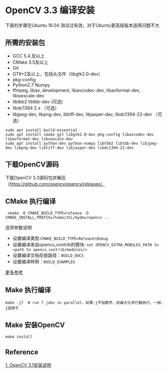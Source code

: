 # OpenCV 3.3 编译安装

下面的步骤在Ubuntu 16.04 测试过有效，对于Ubuntu更高级版本适用问题不大

## 所需的安装包

- GCC 5.4.及以上
- CMake 3.5及以上
- Git
- GTK+2及以上，包括头文件（libgtk2.0-dev）
- pkg-config
- Python2.7 Numpy
- ffmpeg, libav, development, libavcodec-dev, libavformat-dev, libswscale-dev
- libtbb2 libtbb-dev (可选)
- libdc1394 2.x （可选）
- libjpeg-dev, libpng-dev, libtiff-dev, libjasper-dev, libdc1394-22-dev （可选）

``` shell
sudo apt install build-essential
sudo apt install cmake git libgtk2.0-dev pkg-config libavcodec-dev libavformat-dev libswscale-dev
sudo apt install python-dev python-numpy libtbb2 libtbb-dev libjpeg-dev libpng-dev libtiff-dev libjasper-dev libdc1394-22-dev
```

## 下载OpenCV源码

下载OpenCV 3.3源码包并解压 （https://github.com/opencv/opencv/releases）

## CMake 执行编译

``` shell
 cmake -D CMAKE_BUILD_TYPE=release -D CMAKE_INSTALL_PREFIX=/home/zhi/mydev/opencv ..
```

选项参数说明

- 设置编译类型:`CMAKE_BUILD_TYPE=Release\Debug`
- 设置编译来自opencv_contrib的模块: `set OPENCV_EXTRA_MODULES_PATH to <path to opencv_contrib/modules/>`
- 设置编译文档存放路径：`BUILD_DOCS`
- 设置编译样例：`BUILD_EXAMPLES`

[更多参考][1]

## Make 执行编译

``` shell
make -j7  # run 7 jobs in parallel，如果-j不加数字，则最大化并行数执行，一般-j适用于
```

## Make 安装OpenCV

``` shell
make install
```

## Reference

[1]: http://blog.csdn.net/j_d_c/article/details/53365381 "CMake编译OpenCV各选项参数说明"

[1. OpenCV 3.1安装说明](https://docs.opencv.org/3.1.0/d7/d9f/tutorial_linux_install.html)
